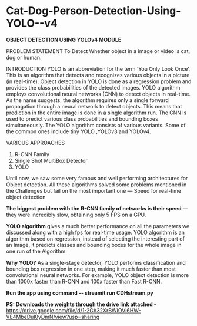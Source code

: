 # Cat-Dog-Person-Detection-Using-YOLO--v4

**OBJECT DETECTION USING YOLOv4 MODULE**

PROBLEM STATEMENT
To Detect Whether object in a image or video is  cat, dog or human.

INTRODUCTION
YOLO is an abbreviation for the term ‘You Only Look Once’. This is an algorithm that detects and recognizes various objects in a picture (in real-time). Object detection in YOLO is done as a regression problem and provides the class probabilities of the detected images.
YOLO algorithm employs convolutional neural networks (CNN) to detect objects in real-time. As the name suggests, the algorithm requires only a single forward propagation through a neural network to detect objects.
This means that prediction in the entire image is done in a single algorithm run. The CNN is used to predict various class probabilities and bounding boxes simultaneously.
The YOLO algorithm consists of various variants. Some of the common ones include tiny YOLO ,YOLOv3 and YOLOv4.

VARIOUS APPROACHES
1.	R-CNN Family
2.	Single Shot MultiBox Detector
3.	YOLO

Until now, we saw some very famous and well performing architectures for Object detection. All these algorithms solved some problems mentioned in the Challenges but fail on the most important one — Speed for real-time object detection

**The biggest problem with the R-CNN family of networks is their speed** — they were incredibly slow, obtaining only 5 FPS on a GPU.

**YOLO algorithm** gives a much better performance on all the parameters we discussed along with a high fps for real-time usage. YOLO algorithm is an algorithm based on regression, instead of selecting the interesting part of an Image, it predicts classes and bounding boxes for the whole image in one run of the Algorithm.

**Why YOLO?**
As a single-stage detector, YOLO performs classification and bounding box regression in one step, making it much faster than most convolutional neural networks. For example, YOLO object detection is more than 1000x faster than R-CNN and 100x faster than Fast R-CNN.


**Run the app using command -- streamit run CDHstream.py**


**PS: Downloads the weights through the drive link attached -** https://drive.google.com/file/d/1-2Gb32XrBWlOVi6HW-VE4MbeDul0yDmN/view?usp=sharing
